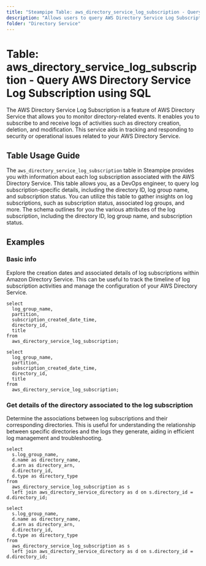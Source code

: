 ```yaml
---
title: "Steampipe Table: aws_directory_service_log_subscription - Query AWS Directory Service Log Subscription using SQL"
description: "Allows users to query AWS Directory Service Log Subscription to obtain detailed information about each log subscription associated with the AWS Directory Service."
folder: "Directory Service"
---
```


# Table: aws_directory_service_log_subscription - Query AWS Directory Service Log Subscription using SQL

The AWS Directory Service Log Subscription is a feature of AWS Directory Service that allows you to monitor directory-related events. It enables you to subscribe to and receive logs of activities such as directory creation, deletion, and modification. This service aids in tracking and responding to security or operational issues related to your AWS Directory Service.

## Table Usage Guide

The `aws_directory_service_log_subscription` table in Steampipe provides you with information about each log subscription associated with the AWS Directory Service. This table allows you, as a DevOps engineer, to query log subscription-specific details, including the directory ID, log group name, and subscription status. You can utilize this table to gather insights on log subscriptions, such as subscription status, associated log groups, and more. The schema outlines for you the various attributes of the log subscription, including the directory ID, log group name, and subscription status.

## Examples

### Basic info
Explore the creation dates and associated details of log subscriptions within Amazon Directory Service. This can be useful to track the timeline of log subscription activities and manage the configuration of your AWS Directory Service.

```sql+postgres
select
  log_group_name,
  partition,
  subscription_created_date_time,
  directory_id,
  title
from
  aws_directory_service_log_subscription;
```

```sql+sqlite
select
  log_group_name,
  partition,
  subscription_created_date_time,
  directory_id,
  title
from
  aws_directory_service_log_subscription;
```

### Get details of the directory associated to the log subscription
Determine the associations between log subscriptions and their corresponding directories. This is useful for understanding the relationship between specific directories and the logs they generate, aiding in efficient log management and troubleshooting.

```sql+postgres
select
  s.log_group_name,
  d.name as directory_name,
  d.arn as directory_arn,
  d.directory_id,
  d.type as directory_type
from
  aws_directory_service_log_subscription as s
  left join aws_directory_service_directory as d on s.directory_id = d.directory_id;
```

```sql+sqlite
select
  s.log_group_name,
  d.name as directory_name,
  d.arn as directory_arn,
  d.directory_id,
  d.type as directory_type
from
  aws_directory_service_log_subscription as s
  left join aws_directory_service_directory as d on s.directory_id = d.directory_id;
```